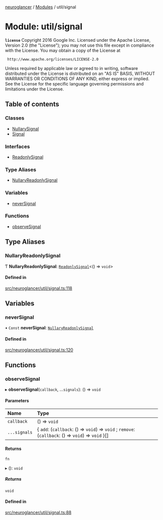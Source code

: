 [neuroglancer](../README.md) / [Modules](../modules.md) / util/signal

# Module: util/signal

**`license`**
Copyright 2016 Google Inc.
Licensed under the Apache License, Version 2.0 (the "License");
you may not use this file except in compliance with the License.
You may obtain a copy of the License at

     http://www.apache.org/licenses/LICENSE-2.0

Unless required by applicable law or agreed to in writing, software
distributed under the License is distributed on an "AS IS" BASIS,
WITHOUT WARRANTIES OR CONDITIONS OF ANY KIND, either express or implied.
See the License for the specific language governing permissions and
limitations under the License.

## Table of contents

### Classes

- [NullarySignal](../classes/util_signal.NullarySignal.md)
- [Signal](../classes/util_signal.Signal.md)

### Interfaces

- [ReadonlySignal](../interfaces/util_signal.ReadonlySignal.md)

### Type Aliases

- [NullaryReadonlySignal](util_signal.md#nullaryreadonlysignal)

### Variables

- [neverSignal](util_signal.md#neversignal)

### Functions

- [observeSignal](util_signal.md#observesignal)

## Type Aliases

### NullaryReadonlySignal

Ƭ **NullaryReadonlySignal**: [`ReadonlySignal`](../interfaces/util_signal.ReadonlySignal.md)<() => `void`\>

#### Defined in

[src/neuroglancer/util/signal.ts:118](https://github.com/ActiveBrainAtlas2/neuroglancer/blob/1beb5d34/src/neuroglancer/util/signal.ts#L118)

## Variables

### neverSignal

• `Const` **neverSignal**: [`NullaryReadonlySignal`](util_signal.md#nullaryreadonlysignal)

#### Defined in

[src/neuroglancer/util/signal.ts:120](https://github.com/ActiveBrainAtlas2/neuroglancer/blob/1beb5d34/src/neuroglancer/util/signal.ts#L120)

## Functions

### observeSignal

▸ **observeSignal**(`callback`, ...`signals`): () => `void`

#### Parameters

| Name | Type |
| :------ | :------ |
| `callback` | () => `void` |
| `...signals` | { `add`: (`callback`: () => `void`) => `void` ; `remove`: (`callback`: () => `void`) => `void`  }[] |

#### Returns

`fn`

▸ (): `void`

##### Returns

`void`

#### Defined in

[src/neuroglancer/util/signal.ts:88](https://github.com/ActiveBrainAtlas2/neuroglancer/blob/1beb5d34/src/neuroglancer/util/signal.ts#L88)
